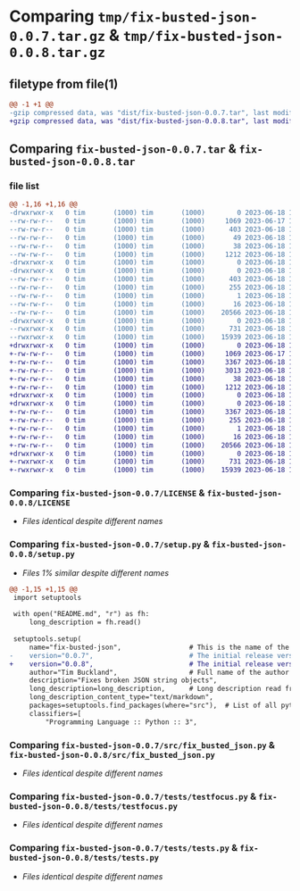 # Comparing `tmp/fix-busted-json-0.0.7.tar.gz` & `tmp/fix-busted-json-0.0.8.tar.gz`

## filetype from file(1)

```diff
@@ -1 +1 @@
-gzip compressed data, was "dist/fix-busted-json-0.0.7.tar", last modified: Sun Jun 18 12:17:50 2023, max compression
+gzip compressed data, was "dist/fix-busted-json-0.0.8.tar", last modified: Sun Jun 18 12:58:23 2023, max compression
```

## Comparing `fix-busted-json-0.0.7.tar` & `fix-busted-json-0.0.8.tar`

### file list

```diff
@@ -1,16 +1,16 @@
-drwxrwxr-x   0 tim       (1000) tim       (1000)        0 2023-06-18 12:17:50.000000 fix-busted-json-0.0.7/
--rw-rw-r--   0 tim       (1000) tim       (1000)     1069 2023-06-17 15:46:10.000000 fix-busted-json-0.0.7/LICENSE
--rw-rw-r--   0 tim       (1000) tim       (1000)      403 2023-06-18 12:17:50.000000 fix-busted-json-0.0.7/PKG-INFO
--rw-rw-r--   0 tim       (1000) tim       (1000)       49 2023-06-18 10:26:43.000000 fix-busted-json-0.0.7/README.md
--rw-rw-r--   0 tim       (1000) tim       (1000)       38 2023-06-18 12:17:50.000000 fix-busted-json-0.0.7/setup.cfg
--rw-rw-r--   0 tim       (1000) tim       (1000)     1212 2023-06-18 12:12:09.000000 fix-busted-json-0.0.7/setup.py
-drwxrwxr-x   0 tim       (1000) tim       (1000)        0 2023-06-18 12:17:50.000000 fix-busted-json-0.0.7/src/
-drwxrwxr-x   0 tim       (1000) tim       (1000)        0 2023-06-18 12:17:50.000000 fix-busted-json-0.0.7/src/fix_busted_json.egg-info/
--rw-rw-r--   0 tim       (1000) tim       (1000)      403 2023-06-18 12:17:50.000000 fix-busted-json-0.0.7/src/fix_busted_json.egg-info/PKG-INFO
--rw-rw-r--   0 tim       (1000) tim       (1000)      255 2023-06-18 12:17:50.000000 fix-busted-json-0.0.7/src/fix_busted_json.egg-info/SOURCES.txt
--rw-rw-r--   0 tim       (1000) tim       (1000)        1 2023-06-18 12:17:50.000000 fix-busted-json-0.0.7/src/fix_busted_json.egg-info/dependency_links.txt
--rw-rw-r--   0 tim       (1000) tim       (1000)       16 2023-06-18 12:17:50.000000 fix-busted-json-0.0.7/src/fix_busted_json.egg-info/top_level.txt
--rw-rw-r--   0 tim       (1000) tim       (1000)    20566 2023-06-18 12:08:01.000000 fix-busted-json-0.0.7/src/fix_busted_json.py
-drwxrwxr-x   0 tim       (1000) tim       (1000)        0 2023-06-18 12:17:50.000000 fix-busted-json-0.0.7/tests/
--rwxrwxr-x   0 tim       (1000) tim       (1000)      731 2023-06-18 12:11:37.000000 fix-busted-json-0.0.7/tests/testfocus.py
--rwxrwxr-x   0 tim       (1000) tim       (1000)    15939 2023-06-18 12:11:29.000000 fix-busted-json-0.0.7/tests/tests.py
+drwxrwxr-x   0 tim       (1000) tim       (1000)        0 2023-06-18 12:58:23.000000 fix-busted-json-0.0.8/
+-rw-rw-r--   0 tim       (1000) tim       (1000)     1069 2023-06-17 15:46:10.000000 fix-busted-json-0.0.8/LICENSE
+-rw-rw-r--   0 tim       (1000) tim       (1000)     3367 2023-06-18 12:58:23.000000 fix-busted-json-0.0.8/PKG-INFO
+-rw-rw-r--   0 tim       (1000) tim       (1000)     3013 2023-06-18 12:56:37.000000 fix-busted-json-0.0.8/README.md
+-rw-rw-r--   0 tim       (1000) tim       (1000)       38 2023-06-18 12:58:23.000000 fix-busted-json-0.0.8/setup.cfg
+-rw-rw-r--   0 tim       (1000) tim       (1000)     1212 2023-06-18 12:57:03.000000 fix-busted-json-0.0.8/setup.py
+drwxrwxr-x   0 tim       (1000) tim       (1000)        0 2023-06-18 12:58:23.000000 fix-busted-json-0.0.8/src/
+drwxrwxr-x   0 tim       (1000) tim       (1000)        0 2023-06-18 12:58:23.000000 fix-busted-json-0.0.8/src/fix_busted_json.egg-info/
+-rw-rw-r--   0 tim       (1000) tim       (1000)     3367 2023-06-18 12:58:23.000000 fix-busted-json-0.0.8/src/fix_busted_json.egg-info/PKG-INFO
+-rw-rw-r--   0 tim       (1000) tim       (1000)      255 2023-06-18 12:58:23.000000 fix-busted-json-0.0.8/src/fix_busted_json.egg-info/SOURCES.txt
+-rw-rw-r--   0 tim       (1000) tim       (1000)        1 2023-06-18 12:58:23.000000 fix-busted-json-0.0.8/src/fix_busted_json.egg-info/dependency_links.txt
+-rw-rw-r--   0 tim       (1000) tim       (1000)       16 2023-06-18 12:58:23.000000 fix-busted-json-0.0.8/src/fix_busted_json.egg-info/top_level.txt
+-rw-rw-r--   0 tim       (1000) tim       (1000)    20566 2023-06-18 12:08:01.000000 fix-busted-json-0.0.8/src/fix_busted_json.py
+drwxrwxr-x   0 tim       (1000) tim       (1000)        0 2023-06-18 12:58:23.000000 fix-busted-json-0.0.8/tests/
+-rwxrwxr-x   0 tim       (1000) tim       (1000)      731 2023-06-18 12:11:37.000000 fix-busted-json-0.0.8/tests/testfocus.py
+-rwxrwxr-x   0 tim       (1000) tim       (1000)    15939 2023-06-18 12:11:29.000000 fix-busted-json-0.0.8/tests/tests.py
```

### Comparing `fix-busted-json-0.0.7/LICENSE` & `fix-busted-json-0.0.8/LICENSE`

 * *Files identical despite different names*

### Comparing `fix-busted-json-0.0.7/setup.py` & `fix-busted-json-0.0.8/setup.py`

 * *Files 1% similar despite different names*

```diff
@@ -1,15 +1,15 @@
 import setuptools
 
 with open("README.md", "r") as fh:
     long_description = fh.read()
 
 setuptools.setup(
     name="fix-busted-json",                 # This is the name of the package
-    version="0.0.7",                        # The initial release version
+    version="0.0.8",                        # The initial release version
     author="Tim Buckland",                  # Full name of the author
     description="Fixes broken JSON string objects",
     long_description=long_description,      # Long description read from the the readme file
     long_description_content_type="text/markdown",
     packages=setuptools.find_packages(where="src"),  # List of all python modules to be installed
     classifiers=[
         "Programming Language :: Python :: 3",
```

### Comparing `fix-busted-json-0.0.7/src/fix_busted_json.py` & `fix-busted-json-0.0.8/src/fix_busted_json.py`

 * *Files identical despite different names*

### Comparing `fix-busted-json-0.0.7/tests/testfocus.py` & `fix-busted-json-0.0.8/tests/testfocus.py`

 * *Files identical despite different names*

### Comparing `fix-busted-json-0.0.7/tests/tests.py` & `fix-busted-json-0.0.8/tests/tests.py`

 * *Files identical despite different names*

